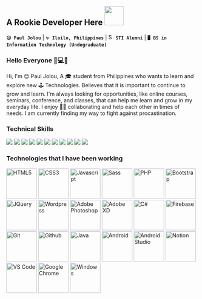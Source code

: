 <h2><b>A Rookie Developer Here</b>
<img src="https://media.giphy.com/media/mGcNjsfWAjY5AEZNw6/giphy.gif" width="50">
</h2>

**`😊 Paul Jolou`** | **`✨ Iloilo, Philippines`** | <img src="https://encrypted-tbn0.gstatic.com/images?q=tbn%3AANd9GcQRURGLQSwTPzlujxSaVwd3n5756CKdGTkFsA&usqp=CAU" width="15" height="15" alt="STI Logo"> **`STI Alumni`** | **`🖥️ BS in Information Technology (Undegraduate)`**


### Hello Everyone 👋💻🦄

Hi, I'm 😊 Paul Jolou, A 🎓 student from Philippines who wants to learn and explore new 🕹 Technologies. Believes that it is important to continue to grow and learn. I'm always looking for opportunities, like online courses, seminars, conference, and classes, that can help me learn and grow in my everyday life. I enjoy 🙆‍♂️ collaborating and help each other in times of needs. I am currently finding my way to fight against procastination.  


### Technical Skills 
<p> 
    <img src="https://img.shields.io/badge/HTML5-%E2%98%85%E2%98%85%E2%98%85%E2%98%85%E2%98%85-E54C21" /> 
    <img src="https://img.shields.io/badge/CSS3-%E2%98%85%E2%98%85%E2%98%85%E2%98%85%E2%98%85-44b2fb" /> 
    <img src="https://img.shields.io/badge/Javascript-%E2%98%85%E2%98%85%E2%98%85%E2%98%86%E2%98%86-F0DC4E" /> 
    <img src="https://img.shields.io/badge/SCSS-%E2%98%85%E2%98%85%E2%98%86%E2%98%86%E2%98%86-CE679A" />
    <img src="https://img.shields.io/badge/PHP-%E2%98%85%E2%98%85%E2%98%85%E2%98%85%E2%98%86-8387BC" />
    <img src="https://img.shields.io/badge/SQL-%E2%98%85%E2%98%86%E2%98%86%E2%98%86%E2%98%86-ffc700" /> 
    <img src="https://img.shields.io/badge/Bootstrap-%E2%98%85%E2%98%85%E2%98%85%E2%98%86%E2%98%86-553A7D" />
    <img src="https://img.shields.io/badge/jQuery-%E2%98%85%E2%98%85%E2%98%85%E2%98%86%E2%98%86-31d304" />
    <img src="https://img.shields.io/badge/Wordpress-%E2%98%85%E2%98%85%E2%98%86%E2%98%86%E2%98%86-4423ff" />
    <img src="https://img.shields.io/badge/Adobe%20Photoshop-%E2%98%85%E2%98%85%E2%98%85%E2%98%85%E2%98%86-001E36" />
    <img src="https://img.shields.io/badge/Adobe%20XD-%E2%98%85%E2%98%86%E2%98%86%E2%98%86%E2%98%86-FF26BE" />       
</p>

### **Technologies that I have been working**
<p>
<img src="https://konpa.github.io/devicon/devicon.git/icons/html5/html5-plain-wordmark.svg" width="80" height="80" alt="HTML5">
<img src="https://konpa.github.io/devicon/devicon.git/icons/css3/css3-plain-wordmark.svg" width="80" height="80" alt="CSS3">
<img src="https://konpa.github.io/devicon/devicon.git/icons/javascript/javascript-plain.svg" width="80" height="80" alt="Javascript">
<img src="https://konpa.github.io/devicon/devicon.git/icons/sass/sass-original.svg" width="80" height="80" alt="Sass">
<img src="https://konpa.github.io/devicon/devicon.git/icons/php/php-plain.svg" width="80" height="80" alt="PHP">
<img src="https://konpa.github.io/devicon/devicon.git/icons/bootstrap/bootstrap-plain-wordmark.svg" width="80" height="80" alt="Bootstrap">
<img src="https://konpa.github.io/devicon/devicon.git/icons/jquery/jquery-plain-wordmark.svg" width="80" height="80" alt="JQuery">
<img src="https://konpa.github.io/devicon/devicon.git/icons/wordpress/wordpress-plain-wordmark.svg" width="80" height="80" alt="Wordpress">
<img src="https://cdn.worldvectorlogo.com/logos/photoshop-cc.svg" width="80" height="80" alt="Adobe Photoshop">
<img src="https://cdn.worldvectorlogo.com/logos/adobe-xd.svg" width="80" height="80" alt="Adobe XD">
<img src="https://konpa.github.io/devicon/devicon.git/icons/csharp/csharp-plain.svg" width="80" height="80" alt="C#">
<img src="https://img.icons8.com/color/96/000000/firebase.png" width="80" height="80" alt="Firebase"/>
<img src="https://konpa.github.io/devicon/devicon.git/icons/git/git-plain-wordmark.svg" width="80" height="80" alt="Git">
<img src="https://konpa.github.io/devicon/devicon.git/icons/github/github-original-wordmark.svg" width="80" height="80" alt="Github">
<img src="https://konpa.github.io/devicon/devicon.git/icons/java/java-plain-wordmark.svg" width="80" height="80" alt="Java">
<img src="https://konpa.github.io/devicon/devicon.git/icons/android/android-plain-wordmark.svg" width="80" height="80" alt="Android">
<img src="https://i.ya-webdesign.com/images/android-studio-png.png" width="80" height="80" alt="Android Studio">
<img src="https://upload-icon.s3.us-east-2.amazonaws.com/uploads/icons/png/18579954981556105328-512.png" width="80" height="80" alt="Notion">
<img src="https://konpa.github.io/devicon/devicon.git/icons/visualstudio/visualstudio-plain.svg" width="80" height="80" alt="VS Code">
<img src="https://cdn.worldvectorlogo.com/logos/chrome.svg" width="80" height="80" alt="Google Chrome">
<img src="https://konpa.github.io/devicon/devicon.git/icons/windows8/windows8-original.svg" width="80" height="80" alt="Windows">
</p>


<!--
**JolouTheRookie/JolouTheRookie** is a ✨ _special_ ✨ repository because its `README.md` (this file) appears on your GitHub profile.

Here are some ideas to get you started:

- 🔭 I’m currently working on ...
- 🌱 I’m currently learning ...
- 👯 I’m looking to collaborate on ...
- 🤔 I’m looking for help with ...
- 💬 Ask me about ...
- 📫 How to reach me: ...
- 😄 Pronouns: ...
- ⚡ Fun fact: ...
-->

